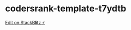 # codersrank-template-t7ydtb

[Edit on StackBlitz ⚡️](https://stackblitz.com/edit/codersrank-template-t7ydtb)